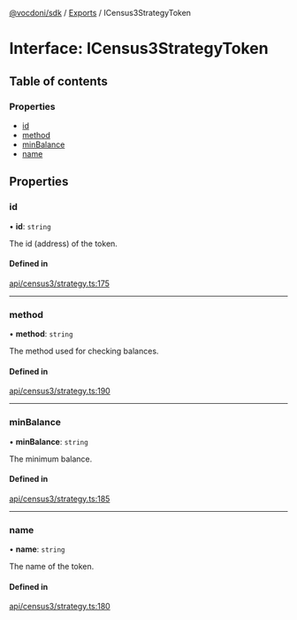 [@vocdoni/sdk](/sdk) / [Exports](../modules) / ICensus3StrategyToken

# Interface: ICensus3StrategyToken

## Table of contents

### Properties

- [id](ICensus3StrategyToken#id)
- [method](ICensus3StrategyToken#method)
- [minBalance](ICensus3StrategyToken#minbalance)
- [name](ICensus3StrategyToken#name)

## Properties

### id

• **id**: `string`

The id (address) of the token.

#### Defined in

[api/census3/strategy.ts:175](https://github.com/vocdoni/vocdoni-sdk/blob/0a4464c/src/api/census3/strategy.ts#L175)

___

### method

• **method**: `string`

The method used for checking balances.

#### Defined in

[api/census3/strategy.ts:190](https://github.com/vocdoni/vocdoni-sdk/blob/0a4464c/src/api/census3/strategy.ts#L190)

___

### minBalance

• **minBalance**: `string`

The minimum balance.

#### Defined in

[api/census3/strategy.ts:185](https://github.com/vocdoni/vocdoni-sdk/blob/0a4464c/src/api/census3/strategy.ts#L185)

___

### name

• **name**: `string`

The name of the token.

#### Defined in

[api/census3/strategy.ts:180](https://github.com/vocdoni/vocdoni-sdk/blob/0a4464c/src/api/census3/strategy.ts#L180)
